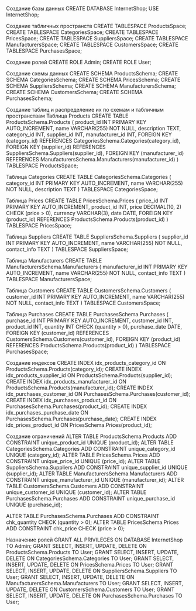 Создание базы данных
CREATE DATABASE InternetShop;
USE InternetShop;

Создание табличных пространств
CREATE TABLESPACE ProductsSpace;
CREATE TABLESPACE CategoriesSpace;
CREATE TABLESPACE PricesSpace;
CREATE TABLESPACE SuppliersSpace;
CREATE TABLESPACE ManufacturersSpace;
CREATE TABLESPACE CustomersSpace;
CREATE TABLESPACE PurchasesSpace;

Создание ролей
CREATE ROLE Admin;
CREATE ROLE User;

Создание схемы данных
CREATE SCHEMA ProductsSchema;
CREATE SCHEMA CategoriesSchema;
CREATE SCHEMA PricesSchema;
CREATE SCHEMA SuppliersSchema;
CREATE SCHEMA ManufacturersSchema;
CREATE SCHEMA CustomersSchema;
CREATE SCHEMA PurchasesSchema;

Создание таблиц и распределение их по схемам и табличным пространствам
Таблица Products
CREATE TABLE ProductsSchema.Products (
    product_id INT PRIMARY KEY AUTO_INCREMENT,
    name VARCHAR(255) NOT NULL,
    description TEXT,
    category_id INT,
    supplier_id INT,
    manufacturer_id INT,
    FOREIGN KEY (category_id) REFERENCES CategoriesSchema.Categories(category_id),
    FOREIGN KEY (supplier_id) REFERENCES SuppliersSchema.Suppliers(supplier_id),
    FOREIGN KEY (manufacturer_id) REFERENCES ManufacturersSchema.Manufacturers(manufacturer_id)
) TABLESPACE ProductsSpace;

Таблица Categories
CREATE TABLE CategoriesSchema.Categories (
    category_id INT PRIMARY KEY AUTO_INCREMENT,
    name VARCHAR(255) NOT NULL,
    description TEXT
) TABLESPACE CategoriesSpace;

Таблица Prices
CREATE TABLE PricesSchema.Prices (
    price_id INT PRIMARY KEY AUTO_INCREMENT,
    product_id INT,
    price DECIMAL(10, 2) CHECK (price > 0),
    currency VARCHAR(3),
    date DATE,
    FOREIGN KEY (product_id) REFERENCES ProductsSchema.Products(product_id)
) TABLESPACE PricesSpace;

Таблица Suppliers
CREATE TABLE SuppliersSchema.Suppliers (
    supplier_id INT PRIMARY KEY AUTO_INCREMENT,
    name VARCHAR(255) NOT NULL,
    contact_info TEXT
) TABLESPACE SuppliersSpace;

Таблица Manufacturers
CREATE TABLE ManufacturersSchema.Manufacturers (
    manufacturer_id INT PRIMARY KEY AUTO_INCREMENT,
    name VARCHAR(255) NOT NULL,
    contact_info TEXT
) TABLESPACE ManufacturersSpace;

Таблица Customers
CREATE TABLE CustomersSchema.Customers (
    customer_id INT PRIMARY KEY AUTO_INCREMENT,
    name VARCHAR(255) NOT NULL,
    contact_info TEXT
) TABLESPACE CustomersSpace;

Таблица Purchases
CREATE TABLE PurchasesSchema.Purchases (
    purchase_id INT PRIMARY KEY AUTO_INCREMENT,
    customer_id INT,
    product_id INT,
    quantity INT CHECK (quantity > 0),
    purchase_date DATE,
    FOREIGN KEY (customer_id) REFERENCES CustomersSchema.Customers(customer_id),
    FOREIGN KEY (product_id) REFERENCES ProductsSchema.Products(product_id)
) TABLESPACE PurchasesSpace;

Создание индексов
CREATE INDEX idx_products_category_id ON ProductsSchema.Products(category_id);
CREATE INDEX idx_products_supplier_id ON ProductsSchema.Products(supplier_id);
CREATE INDEX idx_products_manufacturer_id ON ProductsSchema.Products(manufacturer_id);
CREATE INDEX idx_purchases_customer_id ON PurchasesSchema.Purchases(customer_id);
CREATE INDEX idx_purchases_product_id ON PurchasesSchema.Purchases(product_id);
CREATE INDEX idx_purchases_purchase_date ON PurchasesSchema.Purchases(purchase_date);
CREATE INDEX idx_prices_product_id ON PricesSchema.Prices(product_id);

Создание ограничений
ALTER TABLE ProductsSchema.Products ADD CONSTRAINT unique_product_id UNIQUE (product_id);
ALTER TABLE CategoriesSchema.Categories ADD CONSTRAINT unique_category_id UNIQUE (category_id);
ALTER TABLE PricesSchema.Prices ADD CONSTRAINT unique_price_id UNIQUE (price_id);
ALTER TABLE SuppliersSchema.Suppliers ADD CONSTRAINT unique_supplier_id UNIQUE (supplier_id);
ALTER TABLE ManufacturersSchema.Manufacturers ADD CONSTRAINT unique_manufacturer_id UNIQUE (manufacturer_id);
ALTER TABLE CustomersSchema.Customers ADD CONSTRAINT unique_customer_id UNIQUE (customer_id);
ALTER TABLE PurchasesSchema.Purchases ADD CONSTRAINT unique_purchase_id UNIQUE (purchase_id);

ALTER TABLE PurchasesSchema.Purchases ADD CONSTRAINT chk_quantity CHECK (quantity > 0);
ALTER TABLE PricesSchema.Prices ADD CONSTRAINT chk_price CHECK (price > 0);

Назначение ролей
GRANT ALL PRIVILEGES ON DATABASE InternetShop TO Admin;
GRANT SELECT, INSERT, UPDATE, DELETE ON ProductsSchema.Products TO User;
GRANT SELECT, INSERT, UPDATE, DELETE ON CategoriesSchema.Categories TO User;
GRANT SELECT, INSERT, UPDATE, DELETE ON PricesSchema.Prices TO User;
GRANT SELECT, INSERT, UPDATE, DELETE ON SuppliersSchema.Suppliers TO User;
GRANT SELECT, INSERT, UPDATE, DELETE ON ManufacturersSchema.Manufacturers TO User;
GRANT SELECT, INSERT, UPDATE, DELETE ON CustomersSchema.Customers TO User;
GRANT SELECT, INSERT, UPDATE, DELETE ON PurchasesSchema.Purchases TO User;
